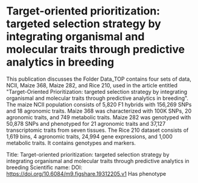 # Target-oriented prioritization: targeted selection strategy by integrating organismal and molecular traits through predictive analytics in breeding

This publication discusses the Folder Data_TOP contains four sets of data, NCII, Maize 368, Maize 282, and Rice 210, used in the article entitled "Target-Oriented Prioritization: targeted selection strategy by integrating organismal and molecular traits through predictive analytics in breeding". The maize NCII population consists of 5,820 F1 hybrids with 156,269 SNPs and 18 agronomic traits. Maize 368 was characterized with 100K SNPs, 20 agronomic traits, and 749 metabolic traits. Maize 282 was genotyped with 50,878 SNPs and phenotyped for 21 agronomic traits and 37,127 transcriptomic traits from seven tissues. The Rice 210 dataset consists of 1,619 bins, 4 agronomic traits, 24,994 gene expressions, and 1,000 metabolic traits.
It contains  genotypes and  markers.

Title: Target-oriented prioritization: targeted selection strategy by integrating organismal and molecular traits through predictive analytics in breeding
Scientific name: 
DOI: https://doi.org/10.6084/m9.figshare.19312205.v1
Has phenotype 

